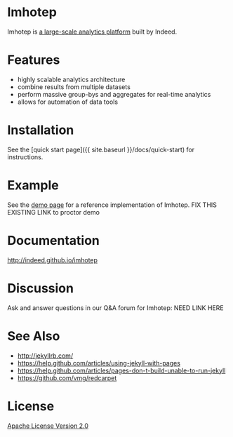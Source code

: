 # Imhotep
Imhotep is [a large-scale analytics platform](http://engineering.indeed.com/talks/large-scale-interactive-analytics-with-imhotep/) built by Indeed.  

# Features
- highly scalable analytics architecture
- combine results from multiple datasets
- perform massive group-bys and aggregates for real-time analytics
- allows for automation of data tools

# Installation
See the [quick start page]({{ site.baseurl }}/docs/quick-start) for instructions.

# Example
See the [demo page](https://github.com/indeedeng/proctor-demo) for a reference implementation of Imhotep. FIX THIS EXISTING LINK to proctor demo
 
# Documentation
http://indeed.github.io/imhotep

# Discussion
Ask and answer questions in our Q&A forum for Imhotep: NEED LINK HERE

# See Also
- http://jekyllrb.com/
- https://help.github.com/articles/using-jekyll-with-pages
- https://help.github.com/articles/pages-don-t-build-unable-to-run-jekyll
- https://github.com/vmg/redcarpet

# License

[Apache License Version 2.0](https://github.com/indeedeng/proctor/blob/master/LICENSE)
